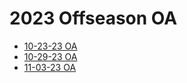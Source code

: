 # 2023 Offseason OA <br>

- [10-23-23 OA](./10-23-23.md)
- [10-29-23 OA](./10-29-23.md)
- [11-03-23 OA](./11-3-23.md)
